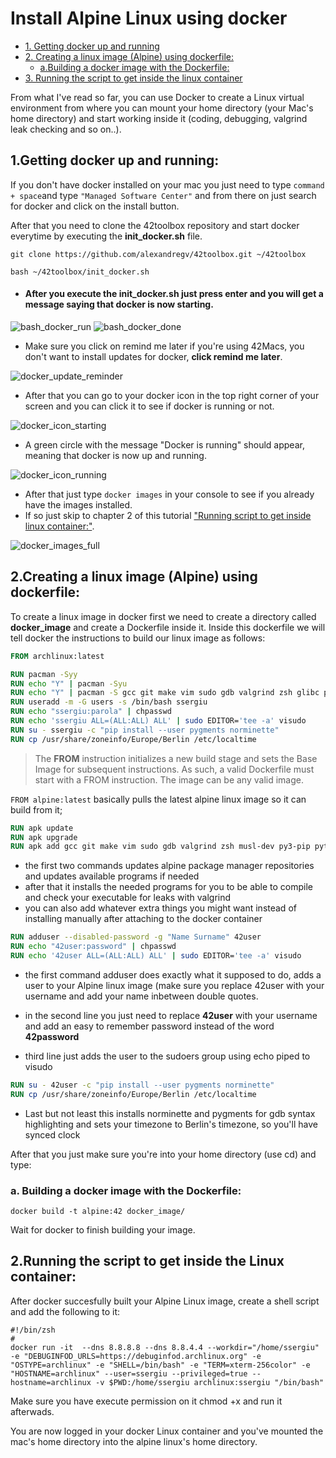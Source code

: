 # Install Alpine Linux using docker

* [1. Getting docker up and running](#1getting-docker-up-and-running)
* [2. Creating a linux image (Alpine) using dockerfile:](#2creating-a-linux-image-alpine-using-dockerfile)
  * [a.Building a docker image with the Dockerfile:](#a-building-a-docker-image-with-the-dockerfile)
* [3. Running the script to get inside the linux container](#2running-the-script-to-get-inside-the-linux-container)

From what I've read so far, you can use Docker to create a Linux virtual environment from where you can mount your home directory (your Mac's home directory) and start working inside it (coding, debugging, valgrind leak checking and so on..).

## 1.Getting docker up and running:
If you don't have docker installed on your mac you just need to type `command + space`and type `"Managed Software Center"` and from there on just search for docker and click on the install button.

After that you need to clone the 42toolbox repository and start docker everytime by executing the **init_docker.sh** file.
```git
git clone https://github.com/alexandregv/42toolbox.git ~/42toolbox
```
```shell
bash ~/42toolbox/init_docker.sh
```

 * #### After you execute the init_docker.sh just press enter and you will get a message saying that docker is now starting.  

![bash_docker_run](/images/docker_init.png)
![bash_docker_done](/images/docker_init_after.png)


 * Make sure you click on remind me later if you're using 42Macs, you don't want to install updates for docker, **click remind me later**.  


![docker_update_reminder](/images/docker_update_reminder.png)


 * After that you can go to your docker icon in the top right corner of your screen and you can click it to see if docker is running or not.  


![docker_icon_starting](/images/docker_icon_starting.png)



 * A green circle with the message "Docker is running" should appear, meaning that docker is now up and running.  


![docker_icon_running](/images/docker_icon_running.png)


 * After that just type `docker images` in your console to see if you already have the images installed.   
 * If so just skip to chapter 2 of this tutorial ["Running script to get inside linux container:"](#2running-the-script-to-get-inside-the-linux-container).   


![docker_images_full](/images/docker_images_full.png)


## 2.Creating a linux image (Alpine) using dockerfile:

To create a linux image in docker first we need to create a directory called **docker_image** and create a Dockerfile inside it.
Inside this dockerfile we will tell docker the instructions to build our linux image as follows:



```dockerfile
FROM archlinux:latest

RUN pacman -Syy
RUN echo "Y" | pacman -Syu
RUN echo "Y" | pacman -S gcc git make vim sudo gdb valgrind zsh glibc python-pip python3 tzdata mariadb
RUN useradd -m -G users -s /bin/bash ssergiu
RUN echo "ssergiu:parola" | chpasswd
RUN echo 'ssergiu ALL=(ALL:ALL) ALL' | sudo EDITOR='tee -a' visudo
RUN su - ssergiu -c "pip install --user pygments norminette"
RUN cp /usr/share/zoneinfo/Europe/Berlin /etc/localtime
```


>The **FROM** instruction initializes a new build stage and sets the Base Image for subsequent instructions. As such, a valid Dockerfile must start with a FROM instruction. The image can be any valid image.  

`FROM alpine:latest`
basically pulls the latest alpine linux image so it can build from it;



```dockerfile
RUN apk update
RUN apk upgrade
RUN apk add gcc git make vim sudo gdb valgrind zsh musl-dev py3-pip python3 tzdata
```

 * the first two commands updates alpine package manager repositories and updates available programs if needed
 * after that it installs the needed programs for you to be able to compile and check your executable for leaks with valgrind
 * you can also add whatever extra things you might want instead of installing manually after attaching to the docker container



```dockerfile
RUN adduser --disabled-password -g "Name Surname" 42user
RUN echo "42user:password" | chpasswd
RUN echo '42user ALL=(ALL:ALL) ALL' | sudo EDITOR='tee -a' visudo
```
 * the first command adduser does exactly what it supposed to do, adds a user to your Alpine linux image (make sure you replace 42user with your username and add your name inbetween double quotes.   

 * in the second line you just need to replace **42user** with your username and add an easy to remember password instead of the word **42password**  

 * third line just adds the user to the sudoers group using echo piped to visudo    




```dockerfile
RUN su - 42user -c "pip install --user pygments norminette"
RUN cp /usr/share/zoneinfo/Europe/Berlin /etc/localtime
```
 * Last but not least this installs norminette and pygments for gdb syntax highlighting and sets your timezone to Berlin's timezone, so you'll have synced clock


After that you just make sure you're into your home directory (use cd) and type:

### a. Building a docker image with the Dockerfile:



```shell
docker build -t alpine:42 docker_image/
```

Wait for docker to finish building your image.



## 2.Running the script to get inside the Linux container: 

After docker succesfully built your Alpine Linux image, create a shell script and add the following to it:



```shell
#!/bin/zsh
#
docker run -it  --dns 8.8.8.8 --dns 8.8.4.4 --workdir="/home/ssergiu" -e "DEBUGINFOD_URLS=https://debuginfod.archlinux.org" -e "OSTYPE=archlinux" -e "SHELL=/bin/bash" -e "TERM=xterm-256color" -e "HOSTNAME=archlinux" --user=ssergiu --privileged=true --hostname=archlinux -v $PWD:/home/ssergiu archlinux:ssergiu "/bin/bash"
```


Make sure you have execute permission on it chmod +x and run it afterwads.

You are now logged in your docker Linux container and you've mounted the mac's home directory into the alpine linux's home directory.
